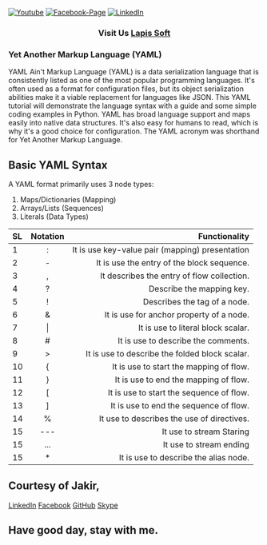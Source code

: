 [![Youtube][youtube-shield]][youtube-url]
[![Facebook-Page][facebook-shield]][facebook-url]
[![LinkedIn][linkedin-shield]][linkedin-url]

<h3 align="center">
   Visit Us <a href="http://www.lapissoft.com">Lapis Soft</a>
</h3>

### Yet Another Markup Language (YAML)

YAML Ain't Markup Language (YAML) is a data serialization language that is consistently listed as one of the most popular programming languages. It's often used as a format for configuration files, but its object serialization abilities make it a viable replacement for languages like JSON. This YAML tutorial will demonstrate the language syntax with a guide and some simple coding examples in Python. YAML has broad language support and maps easily into native data structures. It's also easy for humans to read, which is why it's a good choice for configuration. The YAML acronym was shorthand for Yet Another Markup Language.

## Basic YAML Syntax

A YAML format primarily uses 3 node types:

<ol>
  <li>Maps/Dictionaries (Mapping)</li>
  <li>Arrays/Lists (Sequences)</li>
  <li>Literals (Data Types)</li>
</ol>

| SL  | Notation |                                   Functionality |
| :-- | :------: | ----------------------------------------------: |
| 1   |    :     | It is use key-value pair (mapping) presentation |
| 2   |    -     |      It is use the entry of the block sequence. |
| 3   |    ,     |      It describes the entry of flow collection. |
| 4   |    ?     |                       Describe the mapping key. |
| 5   |    !     |                    Describes the tag of a node. |
| 6   |    &     |        It is use for anchor property of a node. |
| 7   |    \|    |              It is use to literal block scalar. |
| 8   |    #     |             It is use to describe the comments. |
| 9   |    >     |  It is use to describe the folded block scalar. |
| 10  |    {     |         It is use to start the mapping of flow. |
| 11  |    }     |           It is use to end the mapping of flow. |
| 12  |    [     |        It is use to start the sequence of flow. |
| 13  |    ]     |          It is use to end the sequence of flow. |
| 14  |    %     |      It use to describes the use of directives. |
| 15  |   ---    |                        It use to stream Staring |
| 15  |   ...    |                         It use to stream ending |
| 15  |    \*    |           It is use to describe the alias node. |

## Courtesy of Jakir,

<a href="https://www.linkedin.com/in/jakir-ruet/">LinkedIn</a>
<a href="https://www.facebook.com/jakir.ruet">Facebook</a>
<a href="https://github.com/jakir-ruet">GitHub</a>
<a href="https://web.skype.com/?openPstnPage=true">Skype</a>

## Have good day, stay with me.

[youtube-shield]: https://img.shields.io/badge/-Youtube-black.svg?style=flat-square&logo=youtube&color=blue&logoColor=red
[youtube-url]: https://www.youtube.com/@LapisSoft/featured
[facebook-shield]: https://img.shields.io/badge/-Facebook-black.svg?style=flat-square&logo=facebook&color=pink&logoColor=blue
[facebook-url]: https://www.facebook.com/GoLapisSoft/
[linkedin-shield]: https://img.shields.io/badge/-LinkedIn-black.svg?style=flat-square&logo=linkedin&colorB=red
[linkedin-url]: https://www.linkedin.com/company/lapis-soft/

